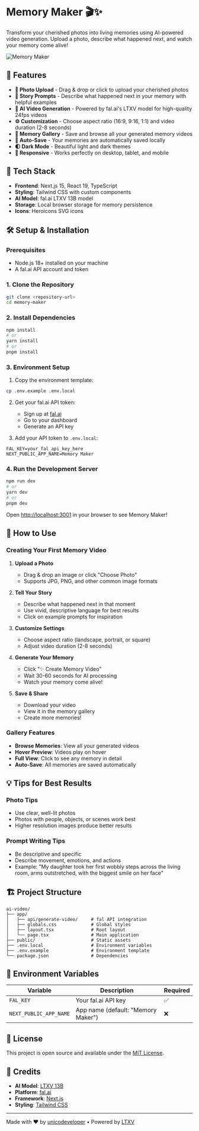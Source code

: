 # Memory Maker 🎬✨

Transform your cherished photos into living memories using AI-powered video generation. Upload a photo, describe what happened next, and watch your memory come alive!

![Memory Maker](https://pub-1bf330673fe24fad8ce300e6adbe20d7.r2.dev/Screenshot%202025-08-21%20at%2016.13.27.png)

## 🌟 Features

- **📸 Photo Upload** - Drag & drop or click to upload your cherished photos
- **📝 Story Prompts** - Describe what happened next in your memory with helpful examples
- **🎥 AI Video Generation** - Powered by fal.ai's LTXV model for high-quality 24fps videos
- **⚙️ Customization** - Choose aspect ratio (16:9, 9:16, 1:1) and video duration (2-8 seconds)
- **🎨 Memory Gallery** - Save and browse all your generated memory videos
- **💾 Auto-Save** - Your memories are automatically saved locally
- **🌓 Dark Mode** - Beautiful light and dark themes
- **📱 Responsive** - Works perfectly on desktop, tablet, and mobile

## 🚀 Tech Stack

- **Frontend**: Next.js 15, React 19, TypeScript
- **Styling**: Tailwind CSS with custom components
- **AI Model**: fal.ai LTXV 13B model
- **Storage**: Local browser storage for memory persistence
- **Icons**: Heroicons SVG icons

## 🛠️ Setup & Installation

### Prerequisites

- Node.js 18+ installed on your machine
- A fal.ai API account and token

### 1. Clone the Repository

```bash
git clone <repository-url>
cd memory-maker
```

### 2. Install Dependencies

```bash
npm install
# or
yarn install
# or
pnpm install
```

### 3. Environment Setup

1. Copy the environment template:
```bash
cp .env.example .env.local
```

2. Get your fal.ai API token:
   - Sign up at [fal.ai](https://fal.ai)
   - Go to your dashboard
   - Generate an API key

3. Add your API token to `.env.local`:
```env
FAL_KEY=your_fal_api_key_here
NEXT_PUBLIC_APP_NAME=Memory Maker
```

### 4. Run the Development Server

```bash
npm run dev
# or
yarn dev
# or
pnpm dev
```

Open [http://localhost:3001](http://localhost:3001) in your browser to see Memory Maker!

## 🎯 How to Use

### Creating Your First Memory Video

1. **Upload a Photo**
   - Drag & drop an image or click "Choose Photo"
   - Supports JPG, PNG, and other common image formats

2. **Tell Your Story**
   - Describe what happened next in that moment
   - Use vivid, descriptive language for best results
   - Click on example prompts for inspiration

3. **Customize Settings**
   - Choose aspect ratio (landscape, portrait, or square)
   - Adjust video duration (2-8 seconds)

4. **Generate Your Memory**
   - Click "✨ Create Memory Video"
   - Wait 30-60 seconds for AI processing
   - Watch your memory come alive!

5. **Save & Share**
   - Download your video
   - View it in the memory gallery
   - Create more memories!

### Gallery Features

- **Browse Memories**: View all your generated videos
- **Hover Preview**: Videos play on hover
- **Full View**: Click to see any memory in detail
- **Auto-Save**: All memories are saved automatically

## 💡 Tips for Best Results

### Photo Tips
- Use clear, well-lit photos
- Photos with people, objects, or scenes work best
- Higher resolution images produce better results

### Prompt Writing Tips
- Be descriptive and specific
- Describe movement, emotions, and actions
- Example: "My daughter took her first wobbly steps across the living room, arms outstretched, with the biggest smile on her face"

## 🏗️ Project Structure

```
ai-video/
├── app/
│   ├── api/generate-video/     # fal API integration
│   ├── globals.css             # Global styles
│   ├── layout.tsx              # Root layout
│   └── page.tsx                # Main application
├── public/                     # Static assets
├── .env.local                  # Environment variables
├── .env.example                # Environment template
└── package.json                # Dependencies
```

## 🔧 Environment Variables

| Variable | Description | Required |
|----------|-------------|----------|
| `FAL_KEY` | Your fal.ai API key | ✅ |
| `NEXT_PUBLIC_APP_NAME` | App name (default: "Memory Maker") | ❌ |


## 📄 License

This project is open source and available under the [MIT License](LICENSE).

## 🙏 Credits

- **AI Model**: [LTXV 13B](https://github.com/Lightricks/LTX-Video)
- **Platform**: [fal.ai](https://fal.ai)
- **Framework**: [Next.js](https://nextjs.org)
- **Styling**: [Tailwind CSS](https://tailwindcss.com)

---

Made with ❤️ by [unicodeveloper](https://github.com/unicodeveloper) • Powered by [LTXV](https://github.com/Lightricks/LTX-Video)
